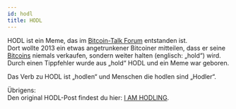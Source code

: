 ```yaml
---
id: hodl
title: HODL
---
```


HODL ist ein Meme, das im [Bitcoin-Talk Forum](https://bitcointalk.org) entstanden ist.  
Dort wollte 2013 ein etwas angetrunkener Bitcoiner mitteilen, dass er seine [Bitcoins](../b/bitcoin) niemals verkaufen, sondern weiter halten (englisch: „hold“) wird. Durch einen Tippfehler wurde aus „hold“ HODL und ein Meme war geboren.

Das Verb zu HODL ist „hodlen“ und Menschen die hodlen sind „Hodler“.

Übrigens:  
Den original HODL-Post findest du hier: [I AM HODLING](https://bitcointalk.org/index.php?topic=375643.0).
